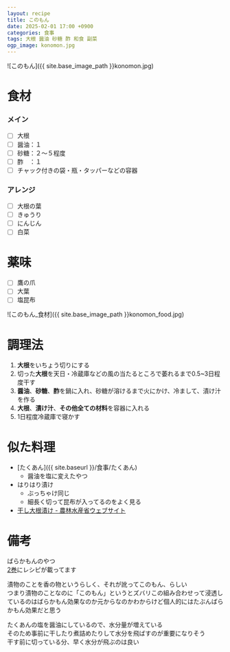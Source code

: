 ```yaml
---
layout: recipe
title: このもん
date: 2025-02-01 17:00 +0900
categories: 食事
tags: 大根 醤油 砂糖 酢 和食 副菜
ogp_image: konomon.jpg
---
```

![このもん]({{ site.base_image_path }}konomon.jpg)

# 食材
### メイン
- [ ] 大根
- [ ] 醤油：１
- [ ] 砂糖：２～５程度
- [ ] 酢　：１
- [ ] チャック付きの袋・瓶・タッパーなどの容器

### アレンジ
- [ ] 大根の葉
- [ ] きゅうり
- [ ] にんじん
- [ ] 白菜

# 薬味
- [ ] 鷹の爪
- [ ] 大葉
- [ ] 塩昆布

![このもん_食材]({{ site.base_image_path }}konomon_food.jpg)

# 調理法
1. **大根**をいちょう切りにする
2. 切った**大根**を天日・冷蔵庫などの風の当たるところで萎れるまで0.5~3日程度干す
3. **醤油**、**砂糖**、**酢**を鍋に入れ、砂糖が溶けるまで火にかけ、冷まして、漬け汁を作る
4. **大根**、**漬け汁**、**その他全ての材料**を容器に入れる
5. 1日程度冷蔵庫で寝かす

# 似た料理
- [たくあん]({{ site.baseurl }}/食事/たくあん)
  - 醤油を塩に変えたやつ
- はりはり漬け
  - ぶっちゃけ同じ
  - 細長く切って昆布が入ってるのをよく見る
- [干し大根漬け - 農林水産省ウェブサイト](https://www.maff.go.jp/j/keikaku/syokubunka/k_ryouri/search_menu/menu/hoshi_daikon_zuke_niigata.html)

# 備考
ばらかもんのやつ  
[2巻](https://www.kinokuniya.co.jp/f/dsg-08-9985436954)にレシピが載ってます  

漬物のことを香の物というらしく、それが訛ってこのもん、らしい  
つまり漬物のことなのに「このもん」というとズバリこの組み合わせって浸透しているのはばらかもん効果なのか元からなのかわからけど個人的にはたぶんばらかもん効果だと思う  

たくあんの塩を醤油にしているので、水分量が増えている  
そのため事前に干したり煮詰めたりして水分を飛ばすのが重要になりそう  
干す前に切っている分、早く水分が飛ぶのは良い  